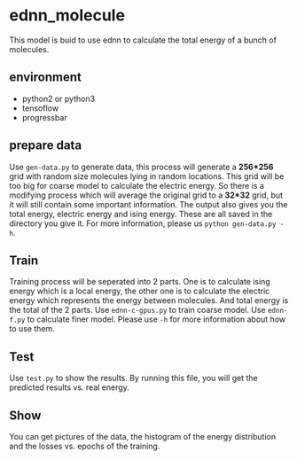 ednn_molecule
=============
This model is buid to use ednn to calculate the total energy of a bunch of molecules.

environment
-----------
* python2 or python3
* tensoflow
* progressbar

prepare data
------------
Use `gen-data.py` to generate data, this process will generate a __256*256__ grid with random size molecules lying in random locations. This grid will be too big for coarse model to calculate the electric energy. So there is a modifying process which will average the original grid to a __32*32__ grid, but it will still contain some important information. The output also gives you the total energy, electric energy and ising energy. These are all saved in the directory you give it. For more information, please us `python gen-data.py -h`.

Train
-----
Training process will be seperated into 2 parts. One is to calculate ising energy which is a local energy, the other one is to calculate the electric energy which represents the energy between molecules. And total energy is the total of the 2 parts. Use `ednn-c-gpus.py` to train coarse model. Use `ednn-f.py` to calculate finer model. Please use `-h` for more information about how to use them.

Test
----
Use `test.py` to show the results. By running this file, you will get the predicted results vs. real energy.

Show
----
You can get pictures of the data, the histogram of the energy distribution and the losses vs. epochs of the training.
